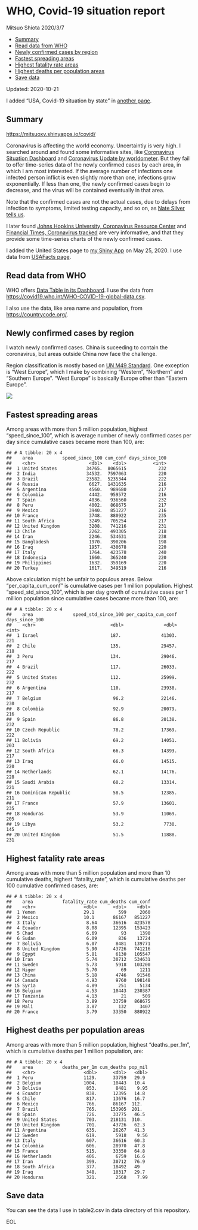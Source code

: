 WHO, Covid-19 situation report
================
Mitsuo Shiota
2020/3/7

  - [Summary](#summary)
  - [Read data from WHO](#read-data-from-who)
  - [Newly confirmed cases by region](#newly-confirmed-cases-by-region)
  - [Fastest spreading areas](#fastest-spreading-areas)
  - [Highest fatality rate areas](#highest-fatality-rate-areas)
  - [Highest deaths per population
    areas](#highest-deaths-per-population-areas)
  - [Save data](#save-data)

Updated: 2020-10-21

I added “USA, Covid-19 situation by state” in [another page](USA.md).

## Summary

<https://mitsuoxv.shinyapps.io/covid/>

Coronavirus is affecting the world economy. Uncertaintiy is very high. I
searched around and found some informative sites, like [Coronavirus
Situation
Dashboard](https://who.maps.arcgis.com/apps/opsdashboard/index.html#/c88e37cfc43b4ed3baf977d77e4a0667)
and [Coronavirus Update by
worldometer](https://www.worldometers.info/coronavirus/). But they fail
to offer time-series data of the newly confirmed cases by each area, in
which I am most interested. If the average number of infections one
infected person inflict is even slightly more than one, infections grow
exponentially. If less than one, the newly confirmed cases begin to
decrease, and the virus will be contained eventually in that area.

Note that the confirmed cases are not the actual cases, due to delays
from infection to symptoms, limited testing capacity, and so on, as
[Nate Silver tells
us](https://fivethirtyeight.com/features/coronavirus-case-counts-are-meaningless/).

I later found [Johns Hopkins University, Coronavirus Resource
Center](https://coronavirus.jhu.edu/) and [Financial Times, Coronavirus
tracked](https://www.ft.com/content/a26fbf7e-48f8-11ea-aeb3-955839e06441)
are very informative, and that they provide some time-series charts of
the newly confirmed cases.

I added the United States page to [my Shiny
App](https://mitsuoxv.shinyapps.io/covid/) on May 25, 2020. I use data
from [USAFacts
page](https://usafacts.org/visualizations/coronavirus-covid-19-spread-map/).

## Read data from WHO

WHO offers [Data Table in its Dashboard](https://covid19.who.int/table).
I use the data from
<https://covid19.who.int/WHO-COVID-19-global-data.csv>.

I also use the data, like area name and population, from
<https://countrycode.org/>.

## Newly confirmed cases by region

I watch newly confirmed cases. China is suceeding to contain the
coronavirus, but areas outside China now face the challenge.

Region classification is mostly based on [UN M49
Standard](https://unstats.un.org/unsd/methodology/m49/). One exception
is “West Europe”, which I make by combining “Western”, “Northern” and
“Southern Europe”. “West Europe” is basically Europe other than
“Eastern Europe”.

![](README_files/figure-gfm/chart-1.png)<!-- -->

## Fastest spreading areas

Among areas with more than 5 million population, highest
“speed\_since\_100”, which is average number of newly confirmed cases
per day since cumulative cases became more than 100, are:

    ## # A tibble: 20 x 4
    ##    area           speed_since_100 cum_conf days_since_100
    ##    <chr>                    <dbl>    <dbl>          <int>
    ##  1 United States           34765.  8065615            232
    ##  2 India                   34532.  7597063            220
    ##  3 Brazil                  23582.  5235344            222
    ##  4 Russia                   6627.  1431635            216
    ##  5 Argentina                4560.   989680            217
    ##  6 Colombia                 4442.   959572            216
    ##  7 Spain                    4036.   936560            232
    ##  8 Peru                     4002.   868675            217
    ##  9 Mexico                   3940.   851227            216
    ## 10 France                   3748.   880922            235
    ## 11 South Africa             3249.   705254            217
    ## 12 United Kingdom           3208.   741216            231
    ## 13 Chile                    2262.   493305            218
    ## 14 Iran                     2246.   534631            238
    ## 15 Bangladesh               1970.   390206            198
    ## 16 Iraq                     1957.   430678            220
    ## 17 Italy                    1764.   423578            240
    ## 18 Indonesia                1660.   365240            220
    ## 19 Philippines              1632.   359169            220
    ## 20 Turkey                   1617.   349519            216

Above calculation might be unfair to populous areas. Below
“per\_capita\_cum\_conf” is cumulative cases per 1 million population.
Highest “speed\_std\_since\_100”, which is per day growth of cumulative
cases per 1 million population since cumulative cases became more than
100, are:

    ## # A tibble: 20 x 4
    ##    area               speed_std_since_100 per_capita_cum_conf days_since_100
    ##    <chr>                            <dbl>               <dbl>          <int>
    ##  1 Israel                           187.               41303.            221
    ##  2 Chile                            135.               29457.            218
    ##  3 Peru                             134.               29046.            217
    ##  4 Brazil                           117.               26033.            222
    ##  5 United States                    112.               25999.            232
    ##  6 Argentina                        110.               23938.            217
    ##  7 Belgium                           96.2              22146.            230
    ##  8 Colombia                          92.9              20079.            216
    ##  9 Spain                             86.8              20138.            232
    ## 10 Czech Republic                    78.2              17369.            222
    ## 11 Bolivia                           69.2              14051.            203
    ## 12 South Africa                      66.3              14393.            217
    ## 13 Iraq                              66.0              14515.            220
    ## 14 Netherlands                       62.1              14176.            228
    ## 15 Saudi Arabia                      60.2              13314.            221
    ## 16 Dominican Republic                58.5              12385.            211
    ## 17 France                            57.9              13601.            235
    ## 18 Honduras                          53.9              11069.            205
    ## 19 Libya                             53.2               7730.            145
    ## 20 United Kingdom                    51.5              11888.            231

## Highest fatality rate areas

Among areas with more than 5 million population and more than 10
cumulative deaths, highest “fatality\_rate”, which is cumulative deaths
per 100 cumulative confirmed cases, are:

    ## # A tibble: 20 x 4
    ##    area           fatality_rate cum_deaths cum_conf
    ##    <chr>                  <dbl>      <dbl>    <dbl>
    ##  1 Yemen                  29.1         599     2060
    ##  2 Mexico                 10.1       86167   851227
    ##  3 Italy                   8.64      36616   423578
    ##  4 Ecuador                 8.08      12395   153423
    ##  5 Chad                    6.69         93     1390
    ##  6 Sudan                   6.09        836    13724
    ##  7 Bolivia                 6.07       8481   139771
    ##  8 United Kingdom          5.90      43726   741216
    ##  9 Egypt                   5.81       6130   105547
    ## 10 Iran                    5.74      30712   534631
    ## 11 Sweden                  5.73       5918   103200
    ## 12 Niger                   5.70         69     1211
    ## 13 China                   5.18       4746    91546
    ## 14 Canada                  4.93       9760   198148
    ## 15 Syria                   4.89        251     5134
    ## 16 Belgium                 4.53      10443   230387
    ## 17 Tanzania                4.13         21      509
    ## 18 Peru                    3.89      33759   868675
    ## 19 Mali                    3.87        132     3407
    ## 20 France                  3.79      33350   880922

## Highest deaths per population areas

Among areas with more than 5 million population, highest
“deaths\_per\_1m”, which is cumulative deaths per 1 million
population, are:

    ## # A tibble: 20 x 4
    ##    area           deaths_per_1m cum_deaths pop_mil
    ##    <chr>                  <dbl>      <dbl>   <dbl>
    ##  1 Peru                   1129.      33759   29.9 
    ##  2 Belgium                1004.      10443   10.4 
    ##  3 Bolivia                 853.       8481    9.95
    ##  4 Ecuador                 838.      12395   14.8 
    ##  5 Chile                   817.      13676   16.7 
    ##  6 Mexico                  766.      86167  112.  
    ##  7 Brazil                  765.     153905  201.  
    ##  8 Spain                   726.      33775   46.5 
    ##  9 United States           703.     218131  310.  
    ## 10 United Kingdom          701.      43726   62.3 
    ## 11 Argentina               635.      26267   41.3 
    ## 12 Sweden                  619.       5918    9.56
    ## 13 Italy                   607.      36616   60.3 
    ## 14 Colombia                606.      28970   47.8 
    ## 15 France                  515.      33350   64.8 
    ## 16 Netherlands             406.       6759   16.6 
    ## 17 Iran                    399.      30712   76.9 
    ## 18 South Africa            377.      18492   49   
    ## 19 Iraq                    348.      10317   29.7 
    ## 20 Honduras                321.       2568    7.99

## Save data

You can see the data I use in table2.csv in data directory of this
repository.

EOL
